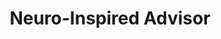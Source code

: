 ---
name:       L. Andrew Coward
username:   L-Andrew-Coward
title:      Neuro-Inspired Advisor
image:      assets/img/team/4.png
bio:        "Creator of the Recommendation Architecture. 30+ years at Nortel Networks in design of electronic control systems. 24 years in complex systems and neuroscience. 4 books, 100+ publications and lectures."
website:    http://www.landrewcoward.com/
# Additional Roles
mentor:     true
---